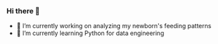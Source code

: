 ### Hi there 👋

- 🔭 I’m currently working on analyzing my newborn's feeding patterns 
- 🌱 I’m currently learning Python for data engineering
<!--
- 👯 I’m looking to collaborate on ...
- 🤔 I’m looking for help with ...
- 💬 Ask me about ...
- 📫 How to reach me: ...
- 😄 Pronouns: ...
- ⚡ Fun fact: ...
-->
